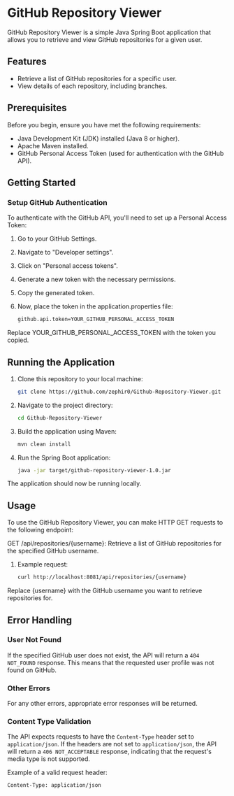 # GitHub Repository Viewer

GitHub Repository Viewer is a simple Java Spring Boot application that allows you to retrieve and view GitHub
repositories for a given user.

## Features

- Retrieve a list of GitHub repositories for a specific user.
- View details of each repository, including branches.

## Prerequisites

Before you begin, ensure you have met the following requirements:

- Java Development Kit (JDK) installed (Java 8 or higher).
- Apache Maven installed.
- GitHub Personal Access Token (used for authentication with the GitHub API).

## Getting Started

### Setup GitHub Authentication

To authenticate with the GitHub API, you'll need to set up a Personal Access Token:

1. Go to your GitHub Settings.
2. Navigate to "Developer settings".
3. Click on "Personal access tokens".
4. Generate a new token with the necessary permissions.
5. Copy the generated token.

1. Now, place the token in the application.properties file:
    ```bash
    github.api.token=YOUR_GITHUB_PERSONAL_ACCESS_TOKEN

Replace YOUR_GITHUB_PERSONAL_ACCESS_TOKEN with the token you copied.

## Running the Application

1. Clone this repository to your local machine:
   ```bash
   git clone https://github.com/zephir0/Github-Repository-Viewer.git

2. Navigate to the project directory:
    ```bash
    cd Github-Repository-Viewer

3. Build the application using Maven:
    ```bash
    mvn clean install

4. Run the Spring Boot application:
    ```bash
    java -jar target/github-repository-viewer-1.0.jar

The application should now be running locally.

## Usage

To use the GitHub Repository Viewer, you can make HTTP GET requests to the following endpoint:

GET /api/repositories/{username}: Retrieve a list of GitHub repositories for the specified GitHub username.

1. Example request:
      ```bash
      curl http://localhost:8081/api/repositories/{username}

Replace {username} with the GitHub username you want to retrieve repositories for.

## Error Handling

### User Not Found

If the specified GitHub user does not exist, the API will return a `404 NOT_FOUND` response. This means that the
requested user profile was not found on GitHub.

### Other Errors

For any other errors, appropriate error responses will be returned.

### Content Type Validation

The API expects requests to have the `Content-Type` header set to `application/json`. If the headers are not set
to `application/json`, the API will return a `406 NOT_ACCEPTABLE` response, indicating that the request's media type is
not supported.

Example of a valid request header:

```http
Content-Type: application/json
